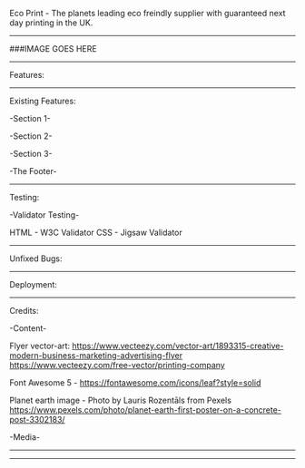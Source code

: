 Eco Print - The planets leading eco freindly supplier with guaranteed next day printing in the UK.

---------------------------------------------------------------------------------------------------------------------

###IMAGE GOES HERE


---------------------------------------------------------------------------------------------------------------------

Features:


---------------------------------------------------------------------------------------------------------------------

Existing Features:

-Section 1-

-Section 2-

-Section 3-

-The Footer-

---------------------------------------------------------------------------------------------------------------------

Testing:

-Validator Testing-

HTML - W3C Validator
CSS - Jigsaw Validator

---------------------------------------------------------------------------------------------------------------------

Unfixed Bugs:



---------------------------------------------------------------------------------------------------------------------

Deployment:



---------------------------------------------------------------------------------------------------------------------

Credits:

-Content-

Flyer vector-art: https://www.vecteezy.com/vector-art/1893315-creative-modern-business-marketing-advertising-flyer
https://www.vecteezy.com/free-vector/printing-company

Font Awesome 5 - https://fontawesome.com/icons/leaf?style=solid

Planet earth image - Photo by Lauris Rozentāls from Pexels
https://www.pexels.com/photo/planet-earth-first-poster-on-a-concrete-post-3302183/



-Media-


---------------------------------------------------------------------------------------------------------------------




---------------------------------------------------------------------------------------------------------------------


